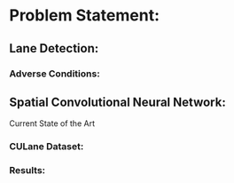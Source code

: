 # Problem Statement:
## Lane Detection:

### Adverse Conditions:

## Spatial Convolutional Neural Network:
Current State of the Art
### CULane Dataset:

### Results:
